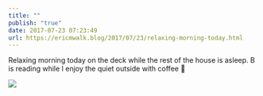 ```yaml
---
title: ""
publish: "true"
date: 2017-07-23 07:23:49
url: https://ericmwalk.blog/2017/07/23/relaxing-morning-today.html
---
```


Relaxing morning today on the deck while the rest of the house is asleep. B is reading while I enjoy the quiet outside with coffee 🍵

![](https://ericmwalk.blog/uploads/2022/f98b275c73.jpg)